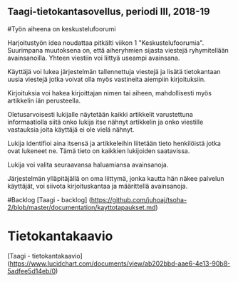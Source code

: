 ## Taagi-tietokantasovellus, periodi III, 2018-19

#Työn aiheena on keskustelufoorumi

Harjoitustyön idea noudattaa pitkälti viikon 1 "Keskustelufoorumia". Suurimpana muutoksena on, että aiheryhmien sijasta viestejä ryhymitellään avainsanoilla. Yhteen viestiin voi liittyä useampi avainsana.

Käyttäjä voi lukea järjestelmän tallennettuja viestejä ja lisätä tietokantaan uusia viestejä jotka voivat olla myös vastineita aiempiin kirjoituksiin. 

Kirjoituksia voi hakea kirjoittajan nimen tai aiheen, mahdollisesti myös artikkelin iän perusteella. 

Oletusarvoisesti lukijalle näytetään kaikki artikkelit varustettuna informaatiolla siitä onko lukija itse nähnyt artikkelin ja onko viestille vastauksia joita käyttäjä ei ole vielä nähnyt.

Lukija identifioi aina itsensä ja artikkeleihin liitetään tieto henkilöistä jotka ovat lukeneet ne. Tämä tieto on kaikkien lukijoiden saatavissa.

Lukija voi valita seuraavansa haluamiansa avainsanoja.

Järjestelmän ylläpitäjällä on oma liittymä, jonka kautta hän näkee palvelun käyttäjät, voi siivota kirjoituskantaa ja määrittellä avainsanoja.


#Backlog
[Taagi - backlog] (https://github.com/juhoaj/tsoha-2/blob/master/documentation/kayttotapaukset.md)


# Tietokantakaavio

[Taagi - tietokantakaavio] (https://www.lucidchart.com/documents/view/ab202bbd-aae6-4e13-90b8-5adfee5d14eb/0)
